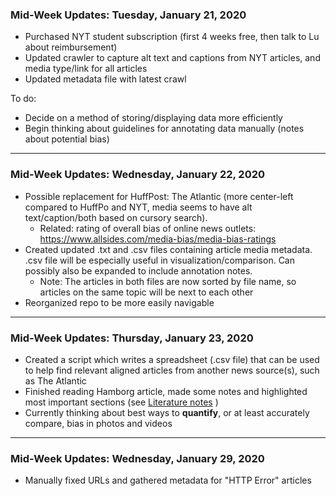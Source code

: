 ###  Mid-Week Updates: Tuesday, January 21, 2020

- Purchased NYT student subscription (first 4 weeks free, then talk to Lu about reimbursement)
- Updated crawler to capture alt text and captions from NYT articles, and media type/link for all articles
- Updated metadata file with latest crawl

To do:
- Decide on a method of storing/displaying data more efficiently
- Begin thinking about guidelines for annotating data manually (notes about potential bias)

---
### Mid-Week Updates: Wednesday, January 22, 2020

- Possible replacement for HuffPost: The Atlantic (more center-left compared to HuffPo and NYT, media seems to have alt text/caption/both based on cursory search).
    - Related: rating of overall bias of online news outlets: https://www.allsides.com/media-bias/media-bias-ratings
- Created updated .txt and .csv files containing article media metadata. .csv file will be especially useful in visualization/comparison. Can possibly also be expanded to include annotation notes.
    - Note: The articles in both files are now sorted by file name, so articles on the same topic will be next to each other
- Reorganized repo to be more easily navigable

---
### Mid-Week Updates: Thursday, January 23, 2020

- Created a script which writes a spreadsheet (.csv file) that can be used to help find relevant aligned articles from another news source(s), such as The Atlantic
- Finished reading Hamborg article, made some notes and highlighted most important sections (see [Literature notes](../Literature/README.md) )
- Currently thinking about best ways to **quantify**, or at least accurately compare, bias in photos and videos

---
### Mid-Week Updates: Wednesday, January 29, 2020

- Manually fixed URLs and gathered metadata for "HTTP Error" articles
